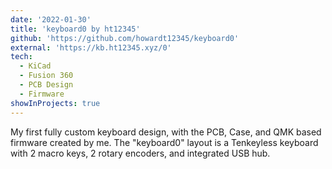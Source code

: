 ```yaml
---
date: '2022-01-30'
title: 'keyboard0 by ht12345'
github: 'https://github.com/howardt12345/keyboard0'
external: 'https://kb.ht12345.xyz/0'
tech:
  - KiCad
  - Fusion 360
  - PCB Design
  - Firmware
showInProjects: true
---
```


My first fully custom keyboard design, with the PCB, Case, and QMK based firmware created by me. The "keyboard0" layout is a Tenkeyless keyboard with 2 macro keys, 2 rotary encoders, and integrated USB hub.
